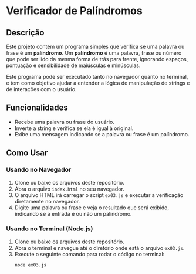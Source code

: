 # Verificador de Palíndromos

## Descrição
Este projeto contém um programa simples que verifica se uma palavra ou frase é um **palíndromo**. Um **palíndromo** é uma palavra, frase ou número que pode ser lido da mesma forma de trás para frente, ignorando espaços, pontuação e sensibilidade de maiúsculas e minúsculas.

Este programa pode ser executado tanto no navegador quanto no terminal, e tem como objetivo ajudar a entender a lógica de manipulação de strings e de interações com o usuário.

## Funcionalidades
- Recebe uma palavra ou frase do usuário.
- Inverte a string e verifica se ela é igual à original.
- Exibe uma mensagem indicando se a palavra ou frase é um palíndromo.

## Como Usar

### Usando no Navegador

1. Clone ou baixe os arquivos deste repositório.
2. Abra o arquivo `index.html` no seu navegador.
3. O arquivo HTML irá carregar o script `ex03.js` e executar a verificação diretamente no navegador.
4. Digite uma palavra ou frase e veja o resultado que será exibido, indicando se a entrada é ou não um palíndromo.

### Usando no Terminal (Node.js)

1. Clone ou baixe os arquivos deste repositório.
2. Abra o terminal e navegue até o diretório onde está o arquivo `ex03.js`.
3. Execute o seguinte comando para rodar o código no terminal:
   ```bash
   node ex03.js
